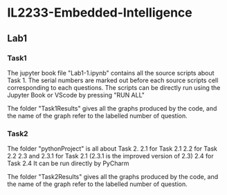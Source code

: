 # IL2233-Embedded-Intelligence
## Lab1 

### Task1
The jupyter book file "Lab1-1.ipynb" contains all the source scripts about Task 1.
The serial numbers are marked out before each source scripts cell corresponding to each questions.
The scripts can be directly run using the Jupyter Book or VScode by pressing "RUN ALL"

The folder "Task1Results" gives all the graphs produced by the code, and the name of the graph refer to the labelled number of question.

### Task2
The folder "pythonProject" is all about Task 2. 
2.1 for Task 2.1
2.2 for Task 2.2
2.3 and 2.3.1 for Task 2.1 (2.3.1 is the improved version of 2.3)
2.4 for Task 2.4
It can be run directly by PyCharm

The folder "Task2Results" gives all the graphs produced by the code, and the name of the graph refer to the labelled number of question.